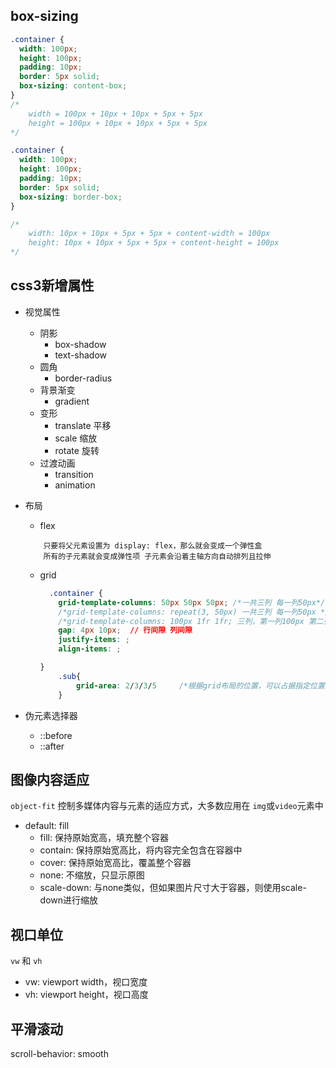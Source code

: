 ## box-sizing

```css
.container {
  width: 100px;
  height: 100px;
  padding: 10px;
  border: 5px solid;
  box-sizing: content-box;
}
/*
    width = 100px + 10px + 10px + 5px + 5px
    height = 100px + 10px + 10px + 5px + 5px
*/

.container {
  width: 100px;
  height: 100px;
  padding: 10px;
  border: 5px solid;
  box-sizing: border-box;
}

/*
    width: 10px + 10px + 5px + 5px + content-width = 100px
    height: 10px + 10px + 5px + 5px + content-height = 100px
*/
```

## css3新增属性

- 视觉属性
  - 阴影
    - box-shadow
    - text-shadow
  - 圆角
    - border-radius
  - 背景渐变
    - gradient
  - 变形
    - translate 平移
    - scale 缩放
    - rotate 旋转
  - 过渡动画
    - transition
    - animation
- 布局
  - flex

  ```text
      只要将父元素设置为 display: flex，那么就会变成一个弹性盒
      所有的子元素就会变成弹性项 子元素会沿着主轴方向自动排列且拉伸
  ```

  - grid

    ```css
      .container {
        grid-template-columns: 50px 50px 50px; /*一共三列 每一列50px*/
        /*grid-template-columns: repeat(3, 50px) 一共三列 每一列50px */
        /*grid-template-columns: 100px 1fr 1fr; 三列，第一列100px 第二列第三列自适应 */
        gap: 4px 10px;  // 行间隙 列间隙
        justify-items: ;
        align-items: ;

    }
        .sub{
            grid-area: 2/3/3/5     /*根据grid布局的位置，可以占据指定位置的区域*/
        }
      ```

- 伪元素选择器
  - ::before
  - ::after

## 图像内容适应

```object-fit``` 控制多媒体内容与元素的适应方式，大多数应用在 ```img```或```video```元素中

- default: fill
  - fill: 保持原始宽高，填充整个容器
  - contain: 保持原始宽高比，将内容完全包含在容器中
  - cover: 保持原始宽高比，覆盖整个容器
  - none: 不缩放，只显示原图
  - scale-down: 与none类似，但如果图片尺寸大于容器，则使用scale-down进行缩放

## 视口单位

  ```vw``` 和 ```vh```

- vw: viewport width，视口宽度
- vh: viewport height，视口高度

## 平滑滚动

scroll-behavior: smooth
